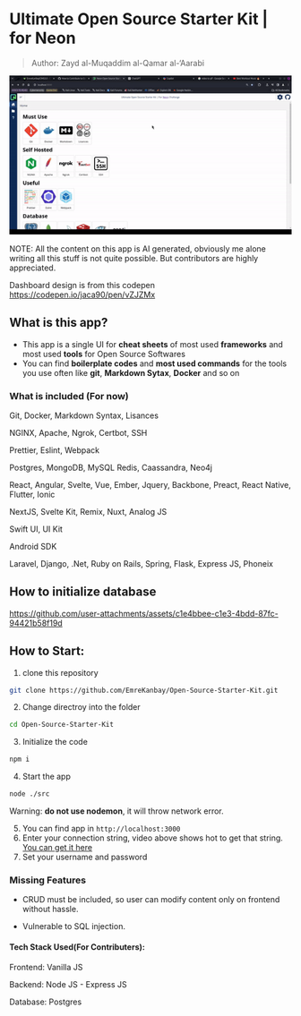 # Ultimate Open Source Starter Kit | for Neon

> Author: Zayd al-Muqaddim al-Qamar al-‘Aarabi

![](./src/Assets/presentation.gif)


NOTE: All the content on this app is AI generated, obviously me alone writing all this stuff is not quite possible. But contributors are highly appreciated.

Dashboard design is from this codepen https://codepen.io/jaca90/pen/vZJZMx

## What is this app?

- This app is a single UI for **cheat sheets** of most used **frameworks** and most used **tools** for Open Source Softwares
- You can find **boilerplate codes** and **most used commands** for the tools you use often like **git**, **Markdown Sytax**, **Docker** and so on

### What is included (For now)

Git, Docker, Markdown Syntax, Lisances

NGINX, Apache, Ngrok, Certbot, SSH

Prettier, Eslint, Webpack

Postgres, MongoDB, MySQL Redis, Caassandra, Neo4j

React, Angular, Svelte, Vue, Ember, Jquery, Backbone, Preact, React Native, Flutter, Ionic

NextJS, Svelte Kit, Remix, Nuxt, Analog JS

Swift UI, UI Kit

Android SDK

Laravel, Django, .Net, Ruby on Rails, Spring, Flask, Express JS, Phoneix


## How to initialize database

https://github.com/user-attachments/assets/c1e4bbee-c1e3-4bdd-87fc-94421b58f19d



## How to Start:


1. clone this repository 

```bash
git clone https://github.com/EmreKanbay/Open-Source-Starter-Kit.git
```
2. Change directroy into the folder 

```bash
cd Open-Source-Starter-Kit
```
3. Initialize the code 

```bash 
npm i
```

4. Start the app 

```bash
node ./src
```
Warning: **do not use nodemon**, it will throw network error.

5. You can find app in `http://localhost:3000`
6. Enter your connection string, video above shows hot to get that string. [You can get it here](https://console.neon.tech)
7. Set your username and password



### Missing Features

- CRUD must be included, so user can modify content only on frontend without hassle.

- Vulnerable to SQL injection.

#### Tech Stack Used(For Contributers):

Frontend: Vanilla JS

Backend: Node JS - Express JS

Database: Postgres


 